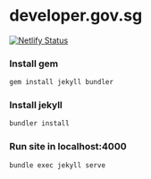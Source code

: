 # developer.gov.sg
[![Netlify Status](https://api.netlify.com/api/v1/badges/0b69ed1b-e1b6-4a88-9d2b-10f839ef513b/deploy-status)](https://app.netlify.com/sites/friendly-devportal/deploys)

### Install gem

```sh
gem install jekyll bundler
```

### Install jekyll

```sh
bundler install
```

### Run site in localhost:4000

```sh
bundle exec jekyll serve
```
